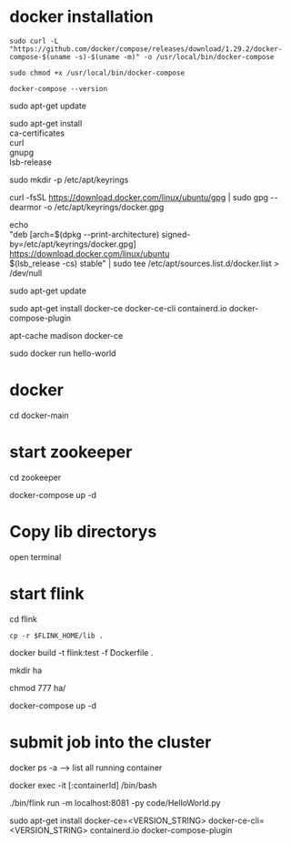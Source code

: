 # docker installation

```
sudo curl -L "https://github.com/docker/compose/releases/download/1.29.2/docker-compose-$(uname -s)-$(uname -m)" -o /usr/local/bin/docker-compose

sudo chmod +x /usr/local/bin/docker-compose

docker-compose --version
```



sudo apt-get update

sudo apt-get install \
    ca-certificates \
    curl \
    gnupg \
    lsb-release

sudo mkdir -p /etc/apt/keyrings

curl -fsSL https://download.docker.com/linux/ubuntu/gpg | sudo gpg --dearmor -o /etc/apt/keyrings/docker.gpg

echo \
  "deb [arch=$(dpkg --print-architecture) signed-by=/etc/apt/keyrings/docker.gpg] https://download.docker.com/linux/ubuntu \
  $(lsb_release -cs) stable" | sudo tee /etc/apt/sources.list.d/docker.list > /dev/null

sudo apt-get update

sudo apt-get install docker-ce docker-ce-cli containerd.io docker-compose-plugin

apt-cache madison docker-ce

sudo docker run hello-world


# docker

cd docker-main

# start zookeeper

cd zookeeper

docker-compose up -d


# Copy lib directorys

open terminal 


# start flink

cd flink 



```
cp -r $FLINK_HOME/lib .
```

docker build -t flink:test -f Dockerfile .

mkdir ha

chmod 777 ha/

docker-compose up -d

# submit job into the cluster

docker ps -a --> list all running container

docker exec -it [:containerId] /bin/bash

./bin/flink run -m localhost:8081 -py code/HelloWorld.py






sudo apt-get install docker-ce=<VERSION_STRING> docker-ce-cli=<VERSION_STRING> containerd.io docker-compose-plugin
